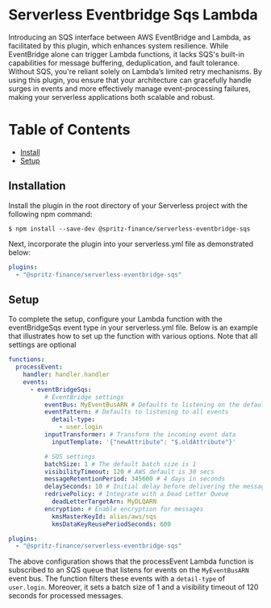 # Serverless Eventbridge Sqs Lambda

Introducing an SQS interface between AWS EventBridge and Lambda, as facilitated by this plugin, which enhances system resilience. While EventBridge alone can trigger Lambda functions, it lacks SQS's built-in capabilities for message buffering, deduplication, and fault tolerance. Without SQS, you're reliant solely on Lambda’s limited retry mechanisms. By using this plugin, you ensure that your architecture can gracefully handle surges in events and more effectively manage event-processing failures, making your serverless applications both scalable and robust.

# Table of Contents

- [Install](#install)
- [Setup](#setup)

## Installation

Install the plugin in the root directory of your Serverless project with the following npm command:

`$ npm install --save-dev @spritz-finance/serverless-eventbridge-sqs`

Next, incorporate the plugin into your serverless.yml file as demonstrated below:

```yml
plugins:
  - "@spritz-finance/serverless-eventbridge-sqs"
```

## Setup

To complete the setup, configure your Lambda function with the eventBridgeSqs event type in your serverless.yml file. Below is an example that illustrates how to set up the function with various options. Note that all settings are optional

```yml
functions:
  processEvent:
    handler: handler.handler
    events:
      - eventBridgeSqs:
          # EventBridge settings
          eventBus: MyEventBusARN # Defaults to listening on the default event bus
          eventPattern: # Defaults to listening to all events
            detail-type:
              - user.login
          inputTransformer: # Transform the incoming event data
            inputTemplate: '{"newAttribute": "$.oldAttribute"}'

          # SQS settings
          batchSize: 1 # The default batch size is 1
          visibilityTimeout: 120 # AWS default is 30 secs
          messageRetentionPeriod: 345600 # 4 days in seconds
          delaySeconds: 10 # Initial delay before delivering the message. Default is 0
          redrivePolicy: # Integrate with a Dead Letter Queue
            deadLetterTargetArn: MyDLQARN
          encryption: # Enable encryption for messages
            kmsMasterKeyId: alias/aws/sqs
            kmsDataKeyReusePeriodSeconds: 600

plugins:
  - "@spritz-finance/serverless-eventbridge-sqs"
```

The above configuration shows that the processEvent Lambda function is subscribed to an SQS queue that listens for events on the `MyEventBusARN` event bus. The function filters these events with a `detail-type` of `user.login`. Moreover, it sets a batch size of 1 and a visibility timeout of 120 seconds for processed messages.
